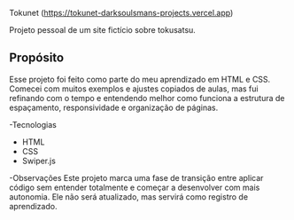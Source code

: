Tokunet (https://tokunet-darksoulsmans-projects.vercel.app)

Projeto pessoal de um site fictício sobre tokusatsu.

## Propósito
Esse projeto foi feito como parte do meu aprendizado em HTML e CSS. Comecei com muitos exemplos e ajustes copiados de aulas, mas fui refinando com o tempo e entendendo melhor como funciona a estrutura de espaçamento, responsividade e organização de páginas.

-Tecnologias
- HTML
- CSS
- Swiper.js

-Observações
Este projeto marca uma fase de transição entre aplicar código sem entender totalmente e começar a desenvolver com mais autonomia. Ele não será atualizado, mas servirá como registro de aprendizado.

